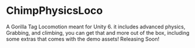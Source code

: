 # ChimpPhysicsLoco
A Gorilla Tag Locomotion meant for Unity 6. it includes advanced physics, Grabbing, and climbing, you can get that and more out of the box, including some extras that comes with the demo assets! Releasing Soon!
